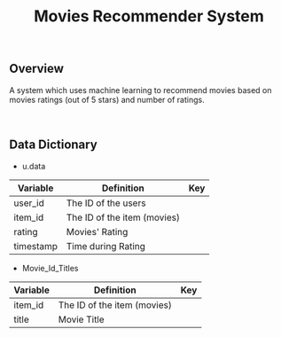 <center><h1><b>Movies Recommender System</b></h1></center>

<br>

<h2>Overview</h2>

A system which uses machine learning to recommend movies based on movies ratings (out of 5 stars) and number of ratings.

<br>

## Data Dictionary

- u.data

| Variable  | Definition                  | Key  |
| --------- | --------------------------- | ---- |
| user_id   | The ID of the users         |      |
| item_id   | The ID of the item (movies) |      |
| rating    | Movies' Rating              |      |
| timestamp | Time during Rating          |      |

- Movie_Id_Titles

| Variable | Definition                  | Key  |
| -------- | --------------------------- | ---- |
| item_id  | The ID of the item (movies) |      |
| title    | Movie Title                 |      |